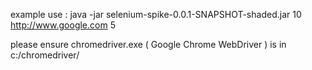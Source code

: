 example use : java -jar selenium-spike-0.0.1-SNAPSHOT-shaded.jar 10 http://www.google.com 5

please ensure chromedriver.exe ( Google Chrome WebDriver ) is in c:/chromedriver/